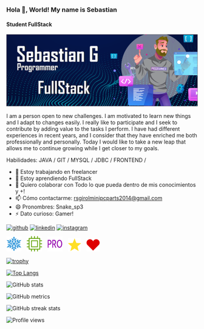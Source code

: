 ### Hola 👋, World! My name is Sebastian 
#### Student FullStack
![Student FullStack](https://github.com/Snakesp3/Guia-7-Poo/blob/main/BannerSeba.png)

I am a person open to new challenges. I am motivated to learn new things and I adapt to changes easily. I really like to participate and I seek to contribute by adding value to the tasks I perform. I have had different experiences in recent years, and I consider that they have enriched me both professionally and personally. Today I would like to take a new leap that allows me to continue growing while I get closer to my goals.

Habilidades: JAVA / GIT / MYSQL / JDBC / FRONTEND / 

- 🔭 Estoy trabajando en freelancer 
- 🌱 Estoy aprendiendo FullStack 
- 👯 Quiero colaborar con Todo lo que pueda dentro de mis conocimientos y +! 
- 📫 Cómo contactarme: rsgirolminipcparts2014@gmail.com 
- 😄 Pronombres: Snake_sp3 
- ⚡ Dato curioso: Gamer! 


[<img src='https://cdn.jsdelivr.net/npm/simple-icons@3.0.1/icons/github.svg' alt='github' height='40'>](https://github.com/Snakesp3)  [<img src='https://cdn.jsdelivr.net/npm/simple-icons@3.0.1/icons/linkedin.svg' alt='linkedin' height='40'>](https://www.linkedin.com/in/https://www.linkedin.com/public-profile/settings?trk=d_flagship3_profile_self_view_public_profile/)  [<img src='https://cdn.jsdelivr.net/npm/simple-icons@3.0.1/icons/instagram.svg' alt='instagram' height='40'>](https://www.instagram.com/Sebacocol/)  

<a href='https://archiveprogram.github.com/'><img src='https://raw.githubusercontent.com/acervenky/animated-github-badges/master/assets/acbadge.gif' width='40' height='40'></a> <a href='https://docs.github.com/en/developers'><img src='https://raw.githubusercontent.com/acervenky/animated-github-badges/master/assets/devbadge.gif' width='40' height='40'></a> <a href='https://github.com/pricing'><img src='https://raw.githubusercontent.com/acervenky/animated-github-badges/master/assets/pro.gif' width='40' height='40'></a> <a href='https://stars.github.com/'><img src='https://raw.githubusercontent.com/acervenky/animated-github-badges/master/assets/starbadge.gif' width='35' height='35'></a> <a href='https://docs.github.com/en/github/supporting-the-open-source-community-with-github-sponsors'><img src='https://raw.githubusercontent.com/acervenky/animated-github-badges/master/assets/sponsorbadge.gif' width='35' height='35'></a> 

[![trophy](https://github-profile-trophy.vercel.app/?username=Snakesp3)](https://github.com/ryo-ma/github-profile-trophy)

[![Top Langs](https://github-readme-stats.vercel.app/api/top-langs/?username=Snakesp3)](https://github.com/anuraghazra/github-readme-stats)

![GitHub stats](https://github-readme-stats.vercel.app/api?username=Snakesp3&show_icons=true)  

![GitHub metrics](https://metrics.lecoq.io/Snakesp3)  

![GitHub streak stats](https://github-readme-streak-stats.herokuapp.com/?user=Snakesp3)  

![Profile views](https://gpvc.arturio.dev/Snakesp3)  
